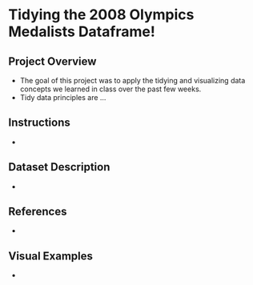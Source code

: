 # Tidying the 2008 Olympics Medalists Dataframe!
## Project Overview
* The goal of this project was to apply the tidying and visualizing data concepts we learned in class over the past few weeks.
* Tidy data principles are ...

## Instructions
* 

## Dataset Description
* 

## References
* 

## Visual Examples
* 
